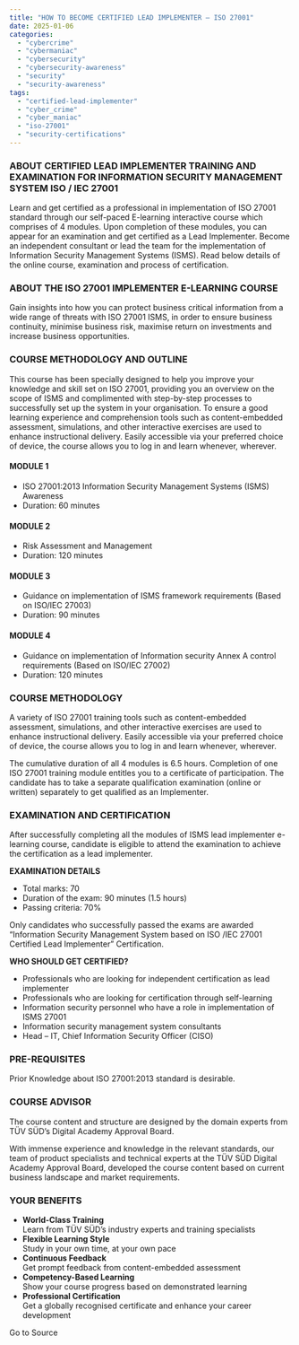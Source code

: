 ```yaml
---
title: "HOW TO BECOME CERTIFIED LEAD IMPLEMENTER – ISO 27001"
date: 2025-01-06
categories: 
  - "cybercrime"
  - "cybermaniac"
  - "cybersecurity"
  - "cybersecurity-awareness"
  - "security"
  - "security-awareness"
tags: 
  - "certified-lead-implementer"
  - "cyber_crime"
  - "cyber_maniac"
  - "iso-27001"
  - "security-certifications"
---
```


### **ABOUT CERTIFIED LEAD IMPLEMENTER TRAINING AND EXAMINATION FOR INFORMATION SECURITY MANAGEMENT SYSTEM ISO / IEC 27001**

Learn and get certified as a professional in implementation of ISO 27001 standard through our self-paced E-learning interactive course which comprises of 4 modules. Upon completion of these modules, you can appear for an examination and get certified as a Lead Implementer. Become an independent consultant or lead the team for the implementation of Information Security Management Systems (ISMS). Read below details of the online course, examination and process of certification.

### **ABOUT THE ISO 27001 IMPLEMENTER E-LEARNING COURSE**

Gain insights into how you can protect business critical information from a wide range of threats with ISO 27001 ISMS, in order to ensure business continuity, minimise business risk, maximise return on investments and increase business opportunities.

### **COURSE METHODOLOGY AND OUTLINE**

This course has been specially designed to help you improve your knowledge and skill set on ISO 27001, providing you an overview on the scope of ISMS and complimented with step-by-step processes to successfully set up the system in your organisation. To ensure a good learning experience and comprehension tools such as content-embedded assessment, simulations, and other interactive exercises are used to enhance instructional delivery. Easily accessible via your preferred choice of device, the course allows you to log in and learn whenever, wherever.

#### **MODULE 1**

- ISO 27001:2013 Information Security Management Systems (ISMS) Awareness
- Duration: 60 minutes

#### **MODULE 2**

- Risk Assessment and Management
- Duration: 120 minutes

#### **MODULE 3**

- Guidance on implementation of ISMS framework requirements (Based on ISO/IEC 27003)
- Duration: 90 minutes

#### **MODULE 4**

- Guidance on implementation of Information security Annex A control requirements (Based on ISO/IEC 27002)
- Duration: 120 minutes

### **COURSE METHODOLOGY** 

A variety of ISO 27001 training tools such as content-embedded assessment, simulations, and other interactive exercises are used to enhance instructional delivery. Easily accessible via your preferred choice of device, the course allows you to log in and learn whenever, wherever.

  
The cumulative duration of all 4 modules is 6.5 hours. Completion of one ISO 27001 training module entitles you to a certificate of participation. The candidate has to take a separate qualification examination (online or written) separately to get qualified as an Implementer.

### **EXAMINATION AND CERTIFICATION**

After successfully completing all the modules of ISMS lead implementer e-learning course, candidate is eligible to attend the examination to achieve the certification as a lead implementer.

**EXAMINATION DETAILS**

- Total marks: 70
- Duration of the exam: 90 minutes (1.5 hours)
- Passing criteria: 70%

Only candidates who successfully passed the exams are awarded “Information Security Management System based on ISO /IEC 27001 Certified Lead Implementer” Certification.

**WHO SHOULD GET CERTIFIED?**

- Professionals who are looking for independent certification as lead implementer
- Professionals who are looking for certification through self-learning
- Information security personnel who have a role in implementation of ISMS 27001
- Information security management system consultants
- Head – IT, Chief Information Security Officer (CISO)

### **PRE-REQUISITES**

Prior Knowledge about ISO 27001:2013 standard is desirable. 

### **COURSE ADVISOR** 

The course content and structure are designed by the domain experts from TÜV SÜD’s Digital Academy Approval Board.

With immense experience and knowledge in the relevant standards, our team of product specialists and technical experts at the TÜV SÜD Digital Academy Approval Board, developed the course content based on current business landscape and market requirements.   

### **YOUR BENEFITS**

- **World-Class Training**  
    Learn from TÜV SÜD’s industry experts and training specialists
- **Flexible Learning Style**  
    Study in your own time, at your own pace
- **Continuous Feedback**  
    Get prompt feedback from content-embedded assessment
- **Competency-Based Learning**  
    Show your course progress based on demonstrated learning
- **Professional Certification**  
    Get a globally recognised certificate and enhance your career development

Go to Source
